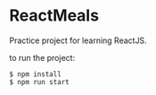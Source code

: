 # ReactMeals
Practice project for learning ReactJS.

to run the project:
```
$ npm install
$ npm run start
```

